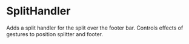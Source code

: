 # SplitHandler

Adds a split handler for the split over the footer bar. Controls effects of gestures to position splitter and footer.
